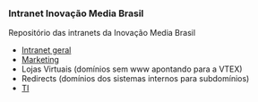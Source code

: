 ### Intranet Inovação Media Brasil

Repositório das intranets da Inovação Media Brasil

- [Intranet geral](https://intranet.editorainovacao.com.br)
- [Marketing](https://marketing.editorainovacao.com.br)
- Lojas Virtuais (domínios sem www apontando para a VTEX)
- Redirects (domínios dos sistemas internos para subdomínios)
- [TI](https://ti.editorainovacao.com.br)
